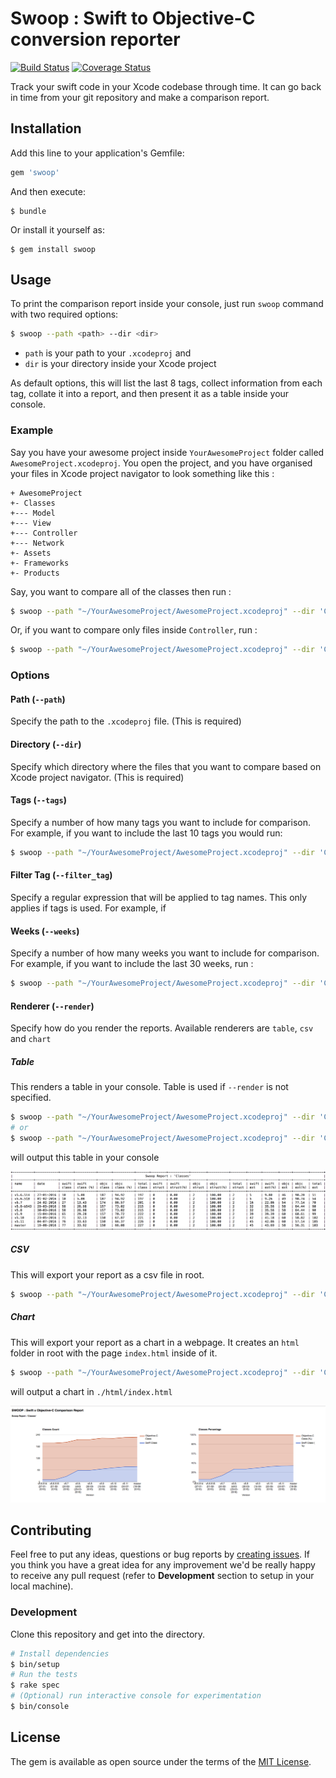 # Swoop : Swift to Objective-C conversion reporter

[![Build Status](http://img.shields.io/travis/ikhsan/swoop/master.svg)][travis]
[![Coverage Status](http://img.shields.io/coveralls/ikhsan/swoop/master.svg)][coveralls]

[travis]: https://travis-ci.org/ikhsan/swoop
[coveralls]: https://coveralls.io/github/ikhsan/swoop?branch=master

Track your swift code in your Xcode codebase through time. It can go back in time from your git repository and make a comparison report.

## Installation

Add this line to your application's Gemfile:

```ruby
gem 'swoop'
```

And then execute:

    $ bundle

Or install it yourself as:

    $ gem install swoop

## Usage

To print the comparison report inside your console, just run `swoop` command with two required options:

```bash
$ swoop --path <path> --dir <dir>
```

- `path` is your path to your `.xcodeproj` and
- `dir` is your directory inside your Xcode project

As default options, this will list the last 8 tags, collect information from each tag, collate it into a report, and then present it as a table inside your console.

### Example

Say you have your awesome project inside `YourAwesomeProject` folder called `AwesomeProject.xcodeproj`. You open the project, and you have organised your files in Xcode project navigator to look something like this :

```
+ AwesomeProject
+- Classes
+--- Model
+--- View
+--- Controller
+--- Network
+- Assets
+- Frameworks
+- Products
```

Say, you want to compare all of the classes then run :

```bash
$ swoop --path "~/YourAwesomeProject/AwesomeProject.xcodeproj" --dir 'Classes'
```

Or, if you want to compare only files inside `Controller`, run :

```bash
$ swoop --path "~/YourAwesomeProject/AwesomeProject.xcodeproj" --dir 'Classes/Controller'
```

### Options

#### Path (`--path`)

Specify the path to the `.xcodeproj` file. (This is required)

#### Directory (`--dir`)

Specify which directory where the files that you want to compare based on Xcode project navigator. (This is required)

#### Tags (`--tags`)

Specify a number of how many tags you want to include for comparison. For example, if you want to include the last 10 tags you would run:

```bash
$ swoop --path "~/YourAwesomeProject/AwesomeProject.xcodeproj" --dir 'Classes' --tags 10
```

#### Filter Tag (`--filter_tag`)

Specify a regular expression that will be applied to tag names. This only applies if tags is used. For example, if

#### Weeks (`--weeks`)

Specify a number of how many weeks you want to include for comparison. For example, if you want to include the last 30 weeks, run :

```bash
$ swoop --path "~/YourAwesomeProject/AwesomeProject.xcodeproj" --dir 'Classes' --weeks 30
```

#### Renderer (`--render`)

Specify how do you render the reports. Available renderers are `table`, `csv` and `chart`

##### Table

This renders a table in your console. Table is used if `--render` is not specified.

```bash
$ swoop --path "~/YourAwesomeProject/AwesomeProject.xcodeproj" --dir 'Classes'
# or
$ swoop --path "~/YourAwesomeProject/AwesomeProject.xcodeproj" --dir 'Classes' --render table
```

will output this table in your console

![table](/screenshots/table.png?raw=true)


##### CSV

This will export your report as a csv file in root.

```bash
$ swoop --path "~/YourAwesomeProject/AwesomeProject.xcodeproj" --dir 'Classes' --render csv
```

##### Chart

This will export your report as a chart in a webpage. It creates an `html` folder in root with the page `index.html` inside of it.

```bash
$ swoop --path "~/YourAwesomeProject/AwesomeProject.xcodeproj" --dir 'Classes' --render chart
```

will output a chart in `./html/index.html`

![chart](/screenshots/chart.png?raw=true)

## Contributing

Feel free to put any ideas, questions or bug reports by [creating issues](https://github.com/ikhsan/swoop/issues/new). If you think you have a great idea for any improvement we'd be really happy to receive any pull request (refer to **Development** section to setup in your local machine).

### Development

Clone this repository and get into the directory.

```bash
# Install dependencies
$ bin/setup
# Run the tests
$ rake spec
# (Optional) run interactive console for experimentation
$ bin/console
```

## License

The gem is available as open source under the terms of the [MIT License](http://opensource.org/licenses/MIT).
